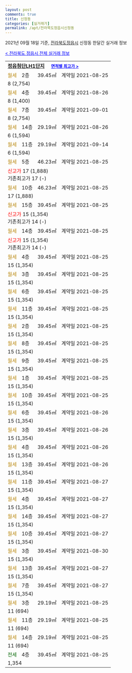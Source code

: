 ```yaml
---
layout: post
comments: true
title: 신정동
categories: [실거래가]
permalink: /apt/전라북도정읍시신정동
---
```


2021년 09월 18일 기준, <a href="/apt/전라북도정읍시">전라북도정읍시</a> 신정동 한달간 실거래 정보

<a style="color: blue;" href="/apt/전라북도정읍시">< 전라북도 정읍시 전체 실거래 정보</a>
<!---- start ---->
<table>
  <tr>
    <td colspan="4" style="font-weight: bold;"><a href="/apt/전라북도정읍시신정동정읍첨단LH1단지">정읍첨단LH1단지</a> &nbsp;&nbsp;&nbsp; <a style="color: blue; font-size: smaller;" href="/apt/전라북도정읍시신정동정읍첨단LH1단지">면적별 최고가 ></a></td>
  </tr>
    
  <tr>
    <td><a style="color: darkgoldenrod">월세</a></td>
    <td>2층</td>
    <td>39.45㎡</td>
    <td>계약일 2021-08-25</td>
  </tr>
  <tr>
    <td colspan="4">8 (2,754)</td>
  </tr>
    
  <tr>
    <td><a style="color: darkgoldenrod">월세</a></td>
    <td>4층</td>
    <td>39.45㎡</td>
    <td>계약일 2021-08-26</td>
  </tr>
  <tr>
    <td colspan="4">8 (1,400)</td>
  </tr>
    
  <tr>
    <td><a style="color: darkgoldenrod">월세</a></td>
    <td>7층</td>
    <td>39.45㎡</td>
    <td>계약일 2021-09-01</td>
  </tr>
  <tr>
    <td colspan="4">8 (2,754)</td>
  </tr>
    
  <tr>
    <td><a style="color: darkgoldenrod">월세</a></td>
    <td>14층</td>
    <td>29.19㎡</td>
    <td>계약일 2021-08-26</td>
  </tr>
  <tr>
    <td colspan="4">6 (1,594)</td>
  </tr>
    
  <tr>
    <td><a style="color: darkgoldenrod">월세</a></td>
    <td>11층</td>
    <td>29.19㎡</td>
    <td>계약일 2021-09-14</td>
  </tr>
  <tr>
    <td colspan="4">6 (1,594)</td>
  </tr>
    
  <tr>
    <td><a style="color: darkgoldenrod">월세</a></td>
    <td>5층</td>
    <td>46.23㎡</td>
    <td>계약일 2021-08-25</td>
  </tr>
  <tr>
    <td colspan="4"><a style="color: red;">신고가 </a>17 (1,888)<br>기존최고가 17 (-)</td>
  </tr>
    
  <tr>
    <td><a style="color: darkgoldenrod">월세</a></td>
    <td>10층</td>
    <td>46.23㎡</td>
    <td>계약일 2021-08-25</td>
  </tr>
  <tr>
    <td colspan="4">17 (1,888)</td>
  </tr>
    
  <tr>
    <td><a style="color: darkgoldenrod">월세</a></td>
    <td>15층</td>
    <td>39.45㎡</td>
    <td>계약일 2021-08-25</td>
  </tr>
  <tr>
    <td colspan="4"><a style="color: red;">신고가 </a>15 (1,354)<br>기존최고가 14 (-)</td>
  </tr>
    
  <tr>
    <td><a style="color: darkgoldenrod">월세</a></td>
    <td>14층</td>
    <td>39.45㎡</td>
    <td>계약일 2021-08-25</td>
  </tr>
  <tr>
    <td colspan="4"><a style="color: red;">신고가 </a>15 (1,354)<br>기존최고가 14 (-)</td>
  </tr>
    
  <tr>
    <td><a style="color: darkgoldenrod">월세</a></td>
    <td>4층</td>
    <td>39.45㎡</td>
    <td>계약일 2021-08-25</td>
  </tr>
  <tr>
    <td colspan="4">15 (1,354)</td>
  </tr>
    
  <tr>
    <td><a style="color: darkgoldenrod">월세</a></td>
    <td>3층</td>
    <td>39.45㎡</td>
    <td>계약일 2021-08-25</td>
  </tr>
  <tr>
    <td colspan="4">15 (1,354)</td>
  </tr>
    
  <tr>
    <td><a style="color: darkgoldenrod">월세</a></td>
    <td>6층</td>
    <td>39.45㎡</td>
    <td>계약일 2021-08-25</td>
  </tr>
  <tr>
    <td colspan="4">15 (1,354)</td>
  </tr>
    
  <tr>
    <td><a style="color: darkgoldenrod">월세</a></td>
    <td>11층</td>
    <td>39.45㎡</td>
    <td>계약일 2021-08-25</td>
  </tr>
  <tr>
    <td colspan="4">15 (1,354)</td>
  </tr>
    
  <tr>
    <td><a style="color: darkgoldenrod">월세</a></td>
    <td>2층</td>
    <td>39.45㎡</td>
    <td>계약일 2021-08-25</td>
  </tr>
  <tr>
    <td colspan="4">15 (1,354)</td>
  </tr>
    
  <tr>
    <td><a style="color: darkgoldenrod">월세</a></td>
    <td>8층</td>
    <td>39.45㎡</td>
    <td>계약일 2021-08-25</td>
  </tr>
  <tr>
    <td colspan="4">15 (1,354)</td>
  </tr>
    
  <tr>
    <td><a style="color: darkgoldenrod">월세</a></td>
    <td>9층</td>
    <td>39.45㎡</td>
    <td>계약일 2021-08-25</td>
  </tr>
  <tr>
    <td colspan="4">15 (1,354)</td>
  </tr>
    
  <tr>
    <td><a style="color: darkgoldenrod">월세</a></td>
    <td>1층</td>
    <td>39.45㎡</td>
    <td>계약일 2021-08-25</td>
  </tr>
  <tr>
    <td colspan="4">15 (1,354)</td>
  </tr>
    
  <tr>
    <td><a style="color: darkgoldenrod">월세</a></td>
    <td>10층</td>
    <td>39.45㎡</td>
    <td>계약일 2021-08-25</td>
  </tr>
  <tr>
    <td colspan="4">15 (1,354)</td>
  </tr>
    
  <tr>
    <td><a style="color: darkgoldenrod">월세</a></td>
    <td>6층</td>
    <td>39.45㎡</td>
    <td>계약일 2021-08-26</td>
  </tr>
  <tr>
    <td colspan="4">15 (1,354)</td>
  </tr>
    
  <tr>
    <td><a style="color: darkgoldenrod">월세</a></td>
    <td>3층</td>
    <td>39.45㎡</td>
    <td>계약일 2021-08-26</td>
  </tr>
  <tr>
    <td colspan="4">15 (1,354)</td>
  </tr>
    
  <tr>
    <td><a style="color: darkgoldenrod">월세</a></td>
    <td>4층</td>
    <td>39.45㎡</td>
    <td>계약일 2021-08-26</td>
  </tr>
  <tr>
    <td colspan="4">15 (1,354)</td>
  </tr>
    
  <tr>
    <td><a style="color: darkgoldenrod">월세</a></td>
    <td>13층</td>
    <td>39.45㎡</td>
    <td>계약일 2021-08-26</td>
  </tr>
  <tr>
    <td colspan="4">15 (1,354)</td>
  </tr>
    
  <tr>
    <td><a style="color: darkgoldenrod">월세</a></td>
    <td>11층</td>
    <td>39.45㎡</td>
    <td>계약일 2021-08-27</td>
  </tr>
  <tr>
    <td colspan="4">15 (1,354)</td>
  </tr>
    
  <tr>
    <td><a style="color: darkgoldenrod">월세</a></td>
    <td>4층</td>
    <td>39.45㎡</td>
    <td>계약일 2021-08-27</td>
  </tr>
  <tr>
    <td colspan="4">15 (1,354)</td>
  </tr>
    
  <tr>
    <td><a style="color: darkgoldenrod">월세</a></td>
    <td>14층</td>
    <td>39.45㎡</td>
    <td>계약일 2021-08-27</td>
  </tr>
  <tr>
    <td colspan="4">15 (1,354)</td>
  </tr>
    
  <tr>
    <td><a style="color: darkgoldenrod">월세</a></td>
    <td>10층</td>
    <td>39.45㎡</td>
    <td>계약일 2021-08-27</td>
  </tr>
  <tr>
    <td colspan="4">15 (1,354)</td>
  </tr>
    
  <tr>
    <td><a style="color: darkgoldenrod">월세</a></td>
    <td>3층</td>
    <td>39.45㎡</td>
    <td>계약일 2021-08-30</td>
  </tr>
  <tr>
    <td colspan="4">15 (1,354)</td>
  </tr>
    
  <tr>
    <td><a style="color: darkgoldenrod">월세</a></td>
    <td>13층</td>
    <td>39.45㎡</td>
    <td>계약일 2021-08-27</td>
  </tr>
  <tr>
    <td colspan="4">15 (1,354)</td>
  </tr>
    
  <tr>
    <td><a style="color: darkgoldenrod">월세</a></td>
    <td>7층</td>
    <td>39.45㎡</td>
    <td>계약일 2021-08-27</td>
  </tr>
  <tr>
    <td colspan="4">15 (1,354)</td>
  </tr>
    
  <tr>
    <td><a style="color: darkgoldenrod">월세</a></td>
    <td>3층</td>
    <td>29.19㎡</td>
    <td>계약일 2021-08-25</td>
  </tr>
  <tr>
    <td colspan="4">11 (694)</td>
  </tr>
    
  <tr>
    <td><a style="color: darkgoldenrod">월세</a></td>
    <td>11층</td>
    <td>29.19㎡</td>
    <td>계약일 2021-08-25</td>
  </tr>
  <tr>
    <td colspan="4">11 (694)</td>
  </tr>
    
  <tr>
    <td><a style="color: darkgoldenrod">월세</a></td>
    <td>14층</td>
    <td>29.19㎡</td>
    <td>계약일 2021-08-25</td>
  </tr>
  <tr>
    <td colspan="4">11 (694)</td>
  </tr>
    
  <tr>
    <td><a style="color: darkgreen">전세</a></td>
    <td>4층</td>
    <td>39.45㎡</td>
    <td>계약일 2021-08-25</td>
  </tr>
  <tr>
    <td colspan="4">1,354</td>
  </tr>
    
</table>
<!---- end ---->
    